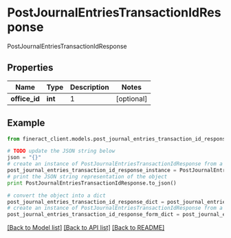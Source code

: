 # PostJournalEntriesTransactionIdResponse

PostJournalEntriesTransactionIdResponse

## Properties

Name | Type | Description | Notes
------------ | ------------- | ------------- | -------------
**office_id** | **int** | 1 | [optional] 

## Example

```python
from fineract_client.models.post_journal_entries_transaction_id_response import PostJournalEntriesTransactionIdResponse

# TODO update the JSON string below
json = "{}"
# create an instance of PostJournalEntriesTransactionIdResponse from a JSON string
post_journal_entries_transaction_id_response_instance = PostJournalEntriesTransactionIdResponse.from_json(json)
# print the JSON string representation of the object
print PostJournalEntriesTransactionIdResponse.to_json()

# convert the object into a dict
post_journal_entries_transaction_id_response_dict = post_journal_entries_transaction_id_response_instance.to_dict()
# create an instance of PostJournalEntriesTransactionIdResponse from a dict
post_journal_entries_transaction_id_response_form_dict = post_journal_entries_transaction_id_response.from_dict(post_journal_entries_transaction_id_response_dict)
```
[[Back to Model list]](../README.md#documentation-for-models) [[Back to API list]](../README.md#documentation-for-api-endpoints) [[Back to README]](../README.md)


